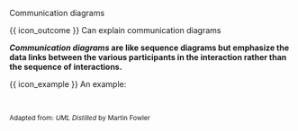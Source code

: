 <span id="title">Communication diagrams</span>

<span id="prereqs"></span>

<span id="outcomes">{{ icon_outcome }} Can explain communication diagrams</span>

<div id="body">

**_Communication diagrams_ are like sequence diagrams but emphasize the data links between the various participants in the interaction rather than the sequence of interactions.**

<box>

{{ icon_example }} An example:

<pic eager src="{{baseUrl}}/modeling/modelingBehaviors/communicationDiagrams/images/diagram.png" height="300" />
<br>

<sub>Adapted from: _UML Distilled_ by Martin Fowler</sub>

</box>

</div>

<div id="extras">
</div>
